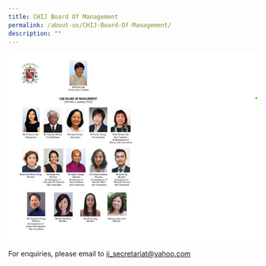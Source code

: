 ```yaml
---
title: CHIJ Board Of Management
permalink: /about-us/CHIJ-Board-Of-Management/
description: ""
---
```

![](/images/IJ%20Board%202022.jpeg)

For enquiries, please email to [ij\_secretariat@yahoo.com](mailto:ij_secretariat@yahoo.com)